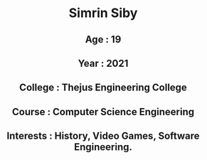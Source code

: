 <html>

<head>
<title>Simrin Siby is a Star</title>
</head>
<body>

<center>
<h1> Simrin Siby </h1>
<h2> Age : 19</h2>
<h2> Year : 2021</h2>
<h2> College : Thejus Engineering College</h2>
<h2> Course : Computer Science Engineering</h2>
<h2> Interests : History, Video Games, Software Engineering.</h2>

</center>

</body>


</html>